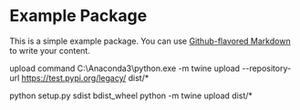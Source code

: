 # Example Package

This is a simple example package. You can use
[Github-flavored Markdown](https://guides.github.com/features/mastering-markdown/)
to write your content.

upload command
C:\Anaconda3\python.exe -m twine upload --repository-url https://test.pypi.org/legacy/ dist/*

python setup.py sdist bdist_wheel
python -m twine upload dist/*


